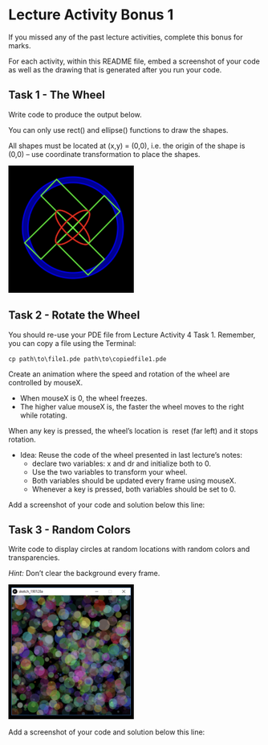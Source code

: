 # Lecture Activity Bonus 1

If you missed any of the past lecture activities, complete this bonus for marks.

For each activity, within this README file, embed a screenshot of your code as well as the drawing that is generated after you run your code.

## Task 1 - The Wheel

Write code to produce the output below. 

You can only use rect() and ellipse() functions to draw the shapes. 

All shapes must be located at (x,y) = (0,0), i.e. the origin of the shape is (0,0) – use coordinate transformation to place the shapes. 

<img src="img1.png" width="250px">

## Task 2 - Rotate the Wheel

You should re-use your PDE file from Lecture Activity 4 Task 1. 
Remember, you can copy a file using the Terminal:

```
cp path\to\file1.pde path\to\copiedfile1.pde
```
Create an animation where the speed and rotation of the wheel are controlled by mouseX.
* When mouseX is 0, the wheel freezes.
* The higher value mouseX is, the faster the wheel moves to the right while rotating.

When any key is pressed, the wheel’s location is  reset (far left) and it stops rotation.

* Idea: Reuse the code of the wheel presented in last lecture’s notes:
  - declare two variables: x and dr and  initialize both to 0. 
  - Use the two variables to transform your wheel.
  - Both variables should be updated every frame using mouseX.
  - Whenever a key is pressed, both variables should be set to 0.

Add a screenshot of your code and solution below this line:

## Task 3 - Random Colors
Write code to display circles at random locations with random colors and transparencies. 
  
  *Hint:* Don’t clear the background every frame.  

<img src="img2.png" width="250px">

Add a screenshot of your code and solution below this line:
